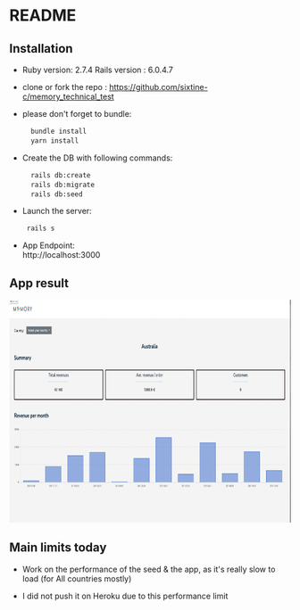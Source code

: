 # README


## Installation

* Ruby version: 2.7.4 Rails version : 6.0.4.7

* clone or fork the repo : https://github.com/sixtine-c/memory_technical_test

* please don't forget to bundle:

  ```bash
    bundle install
    yarn install
  ```

* Create the DB with following commands:
  ```bash
    rails db:create
    rails db:migrate
    rails db:seed
  ```

* Launch the server:
   ```bash
    rails s
  ```
*  App Endpoint: \
  http://localhost:3000

## App result
<img src="/app/assets/images/screenshot-app.png" height="400" />

## Main limits today

* Work on the performance of the seed & the app, as it's really slow to load (for All countries mostly)

* I did not push it on Heroku due to this performance limit
